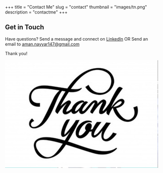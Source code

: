 +++
title = "Contact Me"
slug = "contact"
thumbnail = "images/tn.png"
description = "contactme"
+++

## Get in Touch

Have questions? 
Send a message and connect on [LinkedIn](https://www.linkedin.com/in/aman-nayyar1/) OR Send an email to aman.nayyar147@gmail.com

Thank you!

![alt text](../public/images/Thank-You-Picture.jpg)